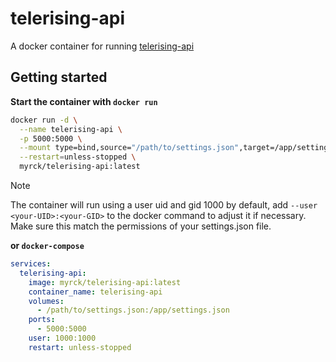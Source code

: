 # telerising-api
A docker container for running [telerising-api](https://github.com/sunsettrack4/telerising-api#telerising-api)

## Getting started

**Start the container with `docker run`**

```sh
docker run -d \
  --name telerising-api \
  -p 5000:5000 \
  --mount type=bind,source="/path/to/settings.json",target=/app/settings.json \
  --restart=unless-stopped \
  myrck/telerising-api:latest
```

> [!NOTE]  
> The container will run using a user uid and gid 1000 by default, add `--user <your-UID>:<your-GID>` to the docker command to adjust it if necessary. Make sure this match the permissions of your settings.json file.

**or `docker-compose`**

```yaml
services:
  telerising-api:
    image: myrck/telerising-api:latest
    container_name: telerising-api
    volumes:
      - /path/to/settings.json:/app/settings.json
    ports:
      - 5000:5000
    user: 1000:1000
    restart: unless-stopped
```
